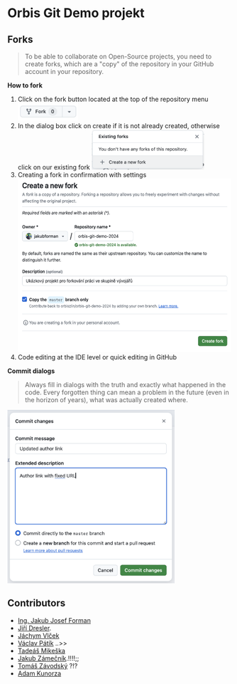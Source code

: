 # Orbis Git Demo projekt

## Forks

> To be able to collaborate on Open-Source projects, you need to create forks, which are a "copy" of the repository in your GitHub account in your repository.
> 

**How to fork**

1. Click on the fork button located at the top of the repository menu <img src="assets/fork-button.png" alt="Fork button" height="40px">
2. In the dialog box click on create if it is not already created, otherwise click on our existing fork <img src="assets/fork-button-step.png" alt="Fork button create" height="90px">
3. Creating a fork in confirmation with settings <img src="assets/fork-confirm.png" alt="Fork confirm" height="390px">
4. Code editing at the IDE level or quick editing in GitHub

**Commit dialogs**

> Always fill in dialogs with the truth and exactly what happened in the code. Every forgotten thing can mean a problem in the future (even in the horizon of years), what was actually created where.

<img src="assets/github-commit-dialog.png" alt="Fork confirm" height="390px">

## Contributors

- [Ing. Jakub Josef Forman](https://jakubforman.eu)
- [Jiří Dresler](https://github.com/Kernepult1).
- [Jáchym Vlček](https://github.com/KamoNedavamTo)
- [Václav Pátík](https://github.com/feltwine) .*.*>>
- [Tadeáš Mikeška](https://github.com/teddv8)
- [Jakub Zámečník](https://github.com/jackkybl).!!!!;;
- [Tomáš Závodský](https://github.com/Zavodskyy) ?!?
- [Adam Kunorza](https://github.com/Ady1s)
